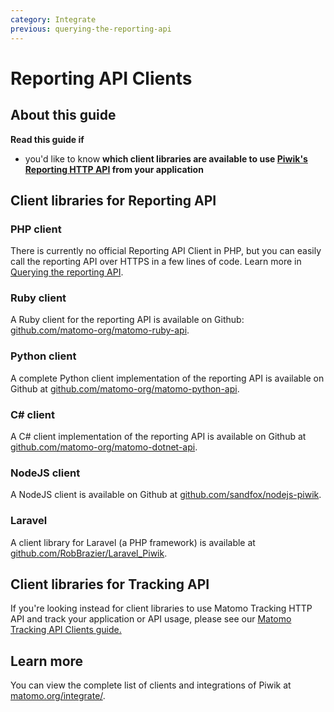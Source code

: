 ```yaml
---
category: Integrate
previous: querying-the-reporting-api
---
```

# Reporting API Clients

## About this guide

**Read this guide if**

* you'd like to know **which client libraries are available to use [Piwik's Reporting HTTP API](https://developer.matomo.org/guides/reporting-introduction) from your application**

## Client libraries for Reporting API

### PHP client

There is currently no official Reporting API Client in PHP, but you can easily call the reporting API over HTTPS in a few lines of code. Learn more in [Querying the reporting API](querying-the-reporting-api).

### Ruby client

A Ruby client for the reporting API is available on Github: [github.com/matomo-org/matomo-ruby-api](https://github.com/matomo-org/piwik-ruby-api).

### Python client

A complete Python client implementation of the reporting API is available on Github at [github.com/matomo-org/matomo-python-api](https://github.com/matomo-org/piwik-python-api).

### C# client

A C# client implementation of the reporting API is available on Github at [github.com/matomo-org/matomo-dotnet-api](https://github.com/matomo-org/piwik-dotnet-api).

### NodeJS client

A NodeJS client is available on Github at [github.com/sandfox/nodejs-piwik](https://github.com/sandfox/nodejs-piwik).

### Laravel

A client library for Laravel (a PHP framework) is available at [github.com/RobBrazier/Laravel_Piwik](https://github.com/RobBrazier/Laravel_Piwik).

## Client libraries for Tracking API

If you're looking instead for client libraries to use Matomo Tracking HTTP API and track your application or API usage, please see our [Matomo Tracking API Clients guide.](https://developer.matomo.org/guides/tracking-api-clients)


## Learn more

You can view the complete list of clients and integrations of Piwik at [matomo.org/integrate/](https://matomo.org/integrate/).
